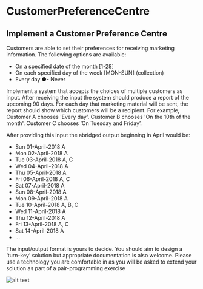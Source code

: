 # CustomerPreferenceCentre

## Implement a Customer Preference Centre
Customers are able to set their preferences for receiving marketing information. The
following options are available:
- On a specified date of the month [1-28]
- On each specified day of the week [MON-SUN] (collection)
- Every day
●- Never

Implement a system that accepts the choices of multiple customers as input. After receiving
the input the system should produce a report of the upcoming 90 days. For each day that
marketing material will be sent, the report should show which customers will be a recipient.
For example, Customer A chooses 'Every day'. Customer B chooses 'On the 10th of the
month'. Customer C chooses ‘On Tuesday and Friday’. 

After providing this input the
abridged output beginning in April would be:
- Sun 01-April-2018 A
- Mon 02-April-2018 A
- Tue 03-April-2018 A, C
- Wed 04-April-2018 A
- Thu 05-April-2018 A
- Fri 06-April-2018 A, C
- Sat 07-April-2018 A
- Sun 08-April-2018 A
- Mon 09-April-2018 A
- Tue 10-April-2018 A, B, C
- Wed 11-April-2018 A
- Thu 12-April-2018 A
- Fri 13-April-2018 A, C
- Sat 14-April-2018 A
- ...

The input/output format is yours to decide. You should aim to design a ‘turn-key’ solution but
appropriate documentation is also welcome. Please use a technology you are comfortable in
as you will be asked to extend your solution as part of a pair-programming exercise


![alt text]([http://url/to/img.png](https://github.com/Bubberzz/CustomerPreferenceCentre/blob/main/images/image.png))

